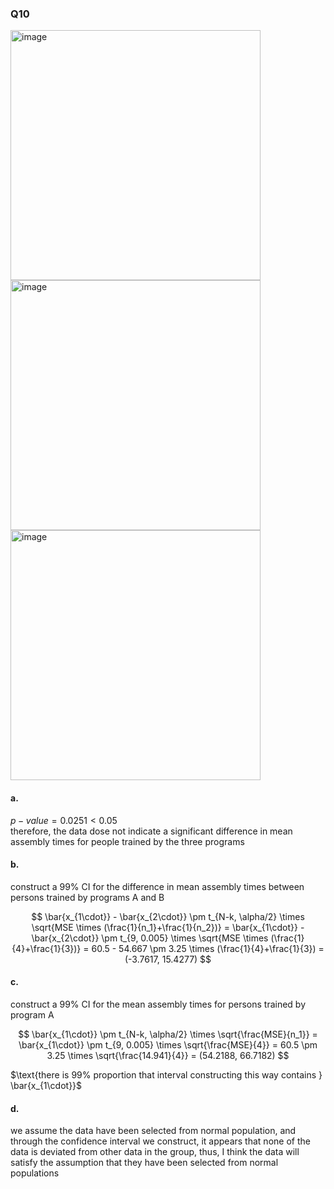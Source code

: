 ### Q10

<img width="400" alt="image" src=https://github.com/user-attachments/assets/ec319415-876f-4046-84d2-2720ae1456a9/>
<br>
<img width="400" alt="image" src=https://github.com/user-attachments/assets/bcbc7817-b893-427f-8513-fd27701438f8/>
<img width="400" alt="image" src=https://github.com/user-attachments/assets/cb75fa05-6522-4d00-ad7e-9380f7e3d21a/>

#### a.

$p-value = 0.0251 < 0.05$  
therefore, the data dose not indicate a significant difference in mean assembly times for people trained by the three programs

#### b.

construct a 99% CI for the difference in mean assembly times between persons trained by programs A and B

$$
\bar{x_{1\cdot}} - \bar{x_{2\cdot}} \pm t_{N-k, \alpha/2} \times \sqrt{MSE \times (\frac{1}{n_1}+\frac{1}{n_2})}
= \bar{x_{1\cdot}} - \bar{x_{2\cdot}} \pm t_{9, 0.005} \times \sqrt{MSE \times (\frac{1}{4}+\frac{1}{3})}
= 60.5 - 54.667 \pm 3.25 \times (\frac{1}{4}+\frac{1}{3})
= (-3.7617, 15.4277)
$$

#### c.

construct a 99% CI for the mean assembly times for persons trained by program A

$$
\bar{x_{1\cdot}} \pm t_{N-k, \alpha/2} \times \sqrt{\frac{MSE}{n_1}}
= \bar{x_{1\cdot}} \pm t_{9, 0.005} \times \sqrt{\frac{MSE}{4}}
= 60.5 \pm 3.25 \times \sqrt{\frac{14.941}{4}}
= (54.2188, 66.7182)
$$

$\text{there is 99% proportion that interval constructing this way contains } \bar{x_{1\cdot}}$  

#### d.

we assume the data have been selected from normal population, and through the confidence interval we construct, it appears that none of the data is deviated from other data in the group, thus, I think the data will satisfy the assumption that they have been selected from normal populations
